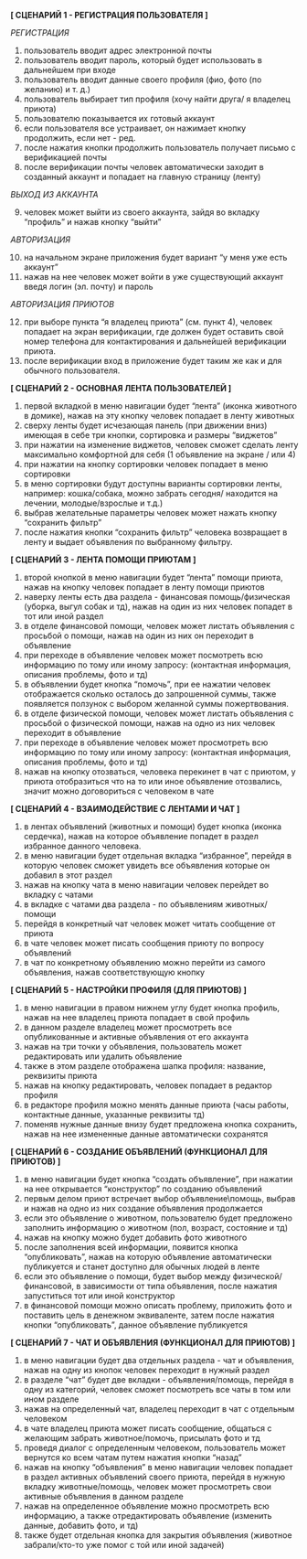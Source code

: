 **[ СЦЕНАРИЙ 1 - РЕГИСТРАЦИЯ ПОЛЬЗОВАТЕЛЯ ]**

*РЕГИСТРАЦИЯ*

1. пользователь вводит адрес электронной почты
2. пользователь вводит пароль, который будет использовать в дальнейшем при входе
3. пользователь вводит данные своего профиля (фио, фото (по желанию) и т. д.)
4. пользователь выбирает тип профиля (хочу найти друга/ я владелец приюта)
5. пользователю показывается их готовый аккаунт
6. если пользователя все устраивает, он нажимает кнопку продолжить, если нет - ред.
7. после нажатия кнопки продолжить пользователь получает письмо с верификацией почты
8. после верификации почты человек автоматически заходит в созданный аккаунт и попадает на главную страницу (ленту)

*ВЫХОД ИЗ АККАУНТА*

9. человек может выйти из своего аккаунта, зайдя во вкладку “профиль” и нажав кнопку “выйти”

*АВТОРИЗАЦИЯ*

10. на начальном экране приложения будет вариант “у меня уже есть аккаунт”
11. нажав на нее человек может войти в уже существующий аккаунт введя логин (эл. почту) и пароль

*АВТОРИЗАЦИЯ ПРИЮТОВ*

12. при выборе пункта “я владелец приюта” (см. пункт 4), человек попадает на экран верификации, где должен будет оставить свой номер телефона для контактирования и дальнейшей верификации приюта.
13. после верификации вход в приложение будет таким же как и для обычного пользователя.


**[ СЦЕНАРИЙ 2 - ОСНОВНАЯ ЛЕНТА ПОЛЬЗОВАТЕЛЕЙ ]** 

1. первой вкладкой в меню навигации будет “лента” (иконка животного в домике), нажав на эту кнопку человек попадает в ленту животных
2. сверху ленты будет исчезающая панель (при движении вниз) имеющая в себе три кнопки, сортировка и размеры “виджетов”
3. при нажатии на изменение виджетов, человек сможет сделать ленту максимально комфортной для себя (1 объявление на экране / или 4)
4.  при нажатии на кнопку сортировки человек попадает в меню сортировки
5.  в меню сортировки будут доступны варианты сортировки ленты, например: кошка/собака, можно забрать сегодня/ находится на лечении, молодые/взрослые и т.д.)
6. выбрав желательные параметры человек может нажать кнопку “сохранить фильтр”
7. после нажатия кнопки “сохранить фильтр” человека возвращает в ленту и выдает объявления по выбранному фильтру.


**[ СЦЕНАРИЙ 3 - ЛЕНТА ПОМОЩИ ПРИЮТАМ ]**

1. второй кнопкой в меню навигации будет “лента” помощи приюта, нажав на кнопку человек попадает в ленту помощи приютов
2. наверху ленты есть два раздела - финансовая помощь/физическая (уборка, выгул собак и тд), нажав на один из них человек попадет в тот или иной раздел
3. в отделе финансовой помощи, человек может листать объявления с просьбой о помощи, нажав на один из них он переходит в объявление
4. при переходе в объявление человек может посмотреть всю информацию по тому или иному запросу: (контактная информация, описания проблемы, фото и тд)
5. в объявлении будет кнопка “помочь”, при ее нажатии человек отображается сколько осталось до запрошенной суммы, также появляется ползунок с выбором желанной суммы пожертвования.
6. в отделе физической помощи, человек может листать объявления с просьбой о физической помощи, нажав на одно из них человек переходит в объявление 
7. при переходе в объявление человек может просмотреть всю информацию по тому или иному запросу: (контактная информация, описания проблемы, фото и тд)
8. нажав на кнопку отозваться, человека перекинет в чат с приютом, у приюта отобразиться что на то или иное объявление отозвались, значит можно договориться с человеком в чате


**[ СЦЕНАРИЙ 4 - ВЗАИМОДЕЙСТВИЕ С ЛЕНТАМИ И ЧАТ ]**

1. в лентах объявлений (животных и помощи) будет кнопка (иконка сердечка), нажав на которое объявление попадет в раздел избранное данного человека.
2. в меню  навигации будет отдельная вкладка “избранное”, перейдя в которую человек сможет увидеть все объявления которые он добавил в этот раздел 
3. нажав на кнопку чата в меню навигации человек перейдет во вкладку с чатами
4. в вкладке с чатами два раздела - по объявлениям животных/помощи
5. перейдя в конкретный чат человек может читать сообщение от приюта
6. в чате человек может писать сообщения приюту по вопросу объявлений
7. в чат по конкретному объявлению можно перейти из самого объявления, нажав соответствующую кнопку


**[ СЦЕНАРИЙ 5 - НАСТРОЙКИ ПРОФИЛЯ (ДЛЯ ПРИЮТОВ) ]**
1. в меню навигации в правом нижнем углу будет кнопка профиль, нажав на нее владелец приюта попадает в свой профиль
2. в данном разделе владелец может просмотреть все опубликованные и активные объявления от его аккаунта
3. нажав на три точки у объявления, пользователь может редактировать или удалить объявление
4. также в этом разделе отображена шапка профиля: название, реквизиты приюта
5. нажав на кнопку редактировать, человек попадает в редактор профиля 
6. в редакторе профиля можно менять данные приюта (часы работы, контактные данные, указанные реквизиты тд)
7. поменяв нужные данные внизу будет предложена кнопка сохранить, нажав на нее измененные данные автоматически сохранятся 


**[ СЦЕНАРИЙ 6 - СОЗДАНИЕ ОБЪЯВЛЕНИЙ (ФУНКЦИОНАЛ ДЛЯ ПРИЮТОВ) ]**

1. в меню навигации будет кнопка “создать объявление”, при нажатии на нее открывается “конструктор” по созданию объявлений
2. первым делом приют встречает выбор объявление\помощь, выбрав и нажав на одно из них создание объявления продолжается
3. если это объявление о животном, пользователю будет предложено заполнить информацию о животном (пол, возраст, состояние и тд)
4. нажав на кнопку можно будет добавить фото животного 
5. после заполнения всей информации, появится кнопка “опубликовать”, нажав на которую объявление автоматически публикуется и станет доступно для обычных людей в ленте 
6. если это объявление о помощи, будет выбор между физической/финансовой, в зависимости от типа объявления, после нажатия запуститься тот или иной конструктор
7. в финансовой помощи можно описать проблему, приложить фото и поставить цель в денежном эквиваленте, затем после нажатия кнопки “опубликовать”, данное объявление публикуется


**[ СЦЕНАРИЙ 7 - ЧАТ И ОБЪЯВЛЕНИЯ (ФУНКЦИОНАЛ ДЛЯ ПРИЮТОВ) ]**
1. в меню навигации будет два отдельных раздела - чат и объявления, нажав на одну из кнопок человек переходит в нужный раздел
2. в разделе “чат” будет две вкладки - объявления/помощь, перейдя в одну из категорий, человек сможет посмотреть все чаты в том или ином разделе
3. нажав на определенный чат, владелец переходит в чат с отдельным человеком
4. в чате владелец приюта может писать сообщение, общаться с желающим забрать животное/помочь, присылать фото и тд
5. проведя диалог с определенным человеком, пользователь может вернутся ко всем чатам путем нажатия кнопки “назад”
6. нажав на кнопку “объявления” в меню навигации человек попадает в  раздел активных объявлений своего приюта, перейдя в нужную вкладку животные/помощь, человек может просмотреть свои активные объявления в данном разделе
7. нажав на определенное объявление можно просмотреть всю информацию, а также отредактировать объявление (изменить данные, добавить фото, и тд)
8. также будет отдельная кнопка для закрытия объявления (животное забрали/кто-то уже помог с той или иной задачей)
